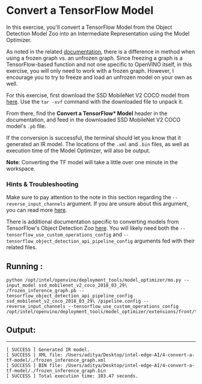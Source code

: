 # Convert a TensorFlow Model

In this exercise, you'll convert a TensorFlow Model from the Object Detection Model Zoo
into an Intermediate Representation using the Model Optimizer.

As noted in the related [documentation](https://docs.openvinotoolkit.org/latest/_docs_MO_DG_prepare_model_convert_model_Convert_Model_From_TensorFlow.html), 
there is a difference in method when using a frozen graph vs. an unfrozen graph. Since
freezing a graph is a TensorFlow-based function and not one specific to OpenVINO itself,
in this exercise, you will only need to work with a frozen graph. However, I encourage you to
try to freeze and load an unfrozen model on your own as well.

For this exercise, first download the SSD MobileNet V2 COCO model from [here](http://download.tensorflow.org/models/object_detection/ssd_mobilenet_v2_coco_2018_03_29.tar.gz). Use the `tar -xvf` 
command with the downloaded file to unpack it.

From there, find the **Convert a TensorFlow\* Model** header in the documentation, and
feed in the downloaded SSD MobileNet V2 COCO model's `.pb` file. 

If the conversion is successful, the terminal should let you know that it generated an IR model.
The locations of the `.xml` and `.bin` files, as well as execution time of the Model Optimizer,
will also be output.

**Note**: Converting the TF model will take a little over one minute in the workspace.

### Hints & Troubleshooting

Make sure to pay attention to the note in this section regarding the 
`--reverse_input_channels` argument. 
If you are unsure about this argument, you can read more [here](https://docs.openvinotoolkit.org/latest/_docs_MO_DG_prepare_model_convert_model_Converting_Model_General.html#when_to_reverse_input_channels).

There is additional documentation specific to converting models from TensorFlow's Object
Detection Zoo [here](https://docs.openvinotoolkit.org/latest/_docs_MO_DG_prepare_model_convert_model_tf_specific_Convert_Object_Detection_API_Models.html).
You will likely need both the `--tensorflow_use_custom_operations_config` and
`--tensorflow_object_detection_api_pipeline_config` arguments fed with their 
related files.

## Running :

```
python /opt/intel/openvino/deployment_tools/model_optimizer/mo.py --input_model ssd_mobilenet_v2_coco_2018_03_29\ /frozen_inference_graph.pb --tensorflow_object_detection_api_pipeline_config ssd_mobilenet_v2_coco_2018_03_29\ /pipeline.config --reverse_input_channels --tensorflow_use_custom_operations_config /opt/intel/openvino/deployment_tools/model_optimizer/extensions/front/tf/ssd_v2_support.json
```

## Output:

---

```
[ SUCCESS ] Generated IR model.
[ SUCCESS ] XML file: /Users/aditya/Desktop/intel-edge-AI/4-convert-a-tf-model/./frozen_inference_graph.xml
[ SUCCESS ] BIN file: /Users/aditya/Desktop/intel-edge-AI/4-convert-a-tf-model/./frozen_inference_graph.bin
[ SUCCESS ] Total execution time: 103.47 seconds.
```